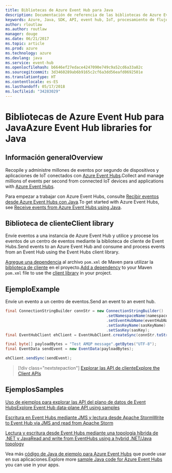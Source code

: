 ```yaml
---
title: Bibliotecas de Azure Event Hub para Java
description: Documentación de referencia de las bibliotecas de Azure Event Hub para Java
keywords: Azure, Java, SDK, API, event hub, IoT, procesamiento de flujo
author: rloutlaw
ms.author: routlaw
manager: douge
ms.date: 06/21/2017
ms.topic: article
ms.prod: azure
ms.technology: azure
ms.devlang: java
ms.service: event-hub
ms.openlocfilehash: b6646ef27edace4247090e749c9a52cd6a33a82c
ms.sourcegitcommit: 3d3460289ab6b9165c2cf6a3dd56eafd0692501e
ms.translationtype: HT
ms.contentlocale: es-ES
ms.lasthandoff: 05/17/2018
ms.locfileid: "34283029"
---
```

# <a name="azure-event-hub-libraries-for-java"></a><span data-ttu-id="a540b-104">Bibliotecas de Azure Event Hub para Java</span><span class="sxs-lookup"><span data-stu-id="a540b-104">Azure Event Hub libraries for Java</span></span>

## <a name="overview"></a><span data-ttu-id="a540b-105">Información general</span><span class="sxs-lookup"><span data-stu-id="a540b-105">Overview</span></span>

<span data-ttu-id="a540b-106">Recopile y administre millones de eventos por segundo de dispositivos y aplicaciones de IoT conectados con [Azure Event Hubs](/azure/event-hubs/event-hubs-what-is-event-hubs).</span><span class="sxs-lookup"><span data-stu-id="a540b-106">Collect and manage millions of events per second from connected IoT devices and applications with [Azure Event Hubs](/azure/event-hubs/event-hubs-what-is-event-hubs).</span></span>

<span data-ttu-id="a540b-107">Para empezar a trabajar con Azure Event Hubs, consulte [Recibir eventos desde Azure Event Hubs con Java](/azure/event-hubs/event-hubs-java-get-started-receive-eph).</span><span class="sxs-lookup"><span data-stu-id="a540b-107">To get started with Azure Event Hubs, see [Receive events from Azure Event Hubs using Java](/azure/event-hubs/event-hubs-java-get-started-receive-eph).</span></span>


## <a name="client-library"></a><span data-ttu-id="a540b-108">Biblioteca de cliente</span><span class="sxs-lookup"><span data-stu-id="a540b-108">Client library</span></span>

<span data-ttu-id="a540b-109">Envíe eventos a una instancia de Azure Event Hub y utilice y procese los eventos de un centro de eventos mediante la biblioteca de cliente de Event Hubs.</span><span class="sxs-lookup"><span data-stu-id="a540b-109">Send events to an Azure Event Hub and consume and process events from an Event Hub using the Event Hubs client library.</span></span>

<span data-ttu-id="a540b-110">[Agregue una dependencia](https://maven.apache.org/guides/getting-started/index.html#How_do_I_use_external_dependencies) al archivo `pom.xml` de Maven para utilizar la [biblioteca de cliente](https://mvnrepository.com/artifact/com.microsoft.azure/azure-eventhubs) en el proyecto.</span><span class="sxs-lookup"><span data-stu-id="a540b-110">[Add a dependency](https://maven.apache.org/guides/getting-started/index.html#How_do_I_use_external_dependencies) to your Maven `pom.xml` file to use the [client library](https://mvnrepository.com/artifact/com.microsoft.azure/azure-eventhubs) in your project.</span></span>
 

## <a name="example"></a><span data-ttu-id="a540b-111">Ejemplo</span><span class="sxs-lookup"><span data-stu-id="a540b-111">Example</span></span>

<span data-ttu-id="a540b-112">Envíe un evento a un centro de eventos.</span><span class="sxs-lookup"><span data-stu-id="a540b-112">Send an event to an event hub.</span></span>

```java
final ConnectionStringBuilder connStr = new ConnectionStringBuilder()
                                            .setNamespaceName(namespaceName)
                                            .setEventHubName(eventHubName)
                                            .setSasKeyName(sasKeyName)
                                            .setSasKey(sasKey);
final EventHubClient ehClient = EventHubClient.createSync(connStr.toString());

final byte[] payloadBytes = "Test AMQP message".getBytes("UTF-8");
final EventData sendEvent = new EventData(payloadBytes);

ehClient.sendSync(sendEvent);
```


> [!div class="nextstepaction"]
> [<span data-ttu-id="a540b-113">Explorar las API de cliente</span><span class="sxs-lookup"><span data-stu-id="a540b-113">Explore the Client APIs</span></span>](/java/api/overview/azure/eventhubs/client)



## <a name="samples"></a><span data-ttu-id="a540b-114">Ejemplos</span><span class="sxs-lookup"><span data-stu-id="a540b-114">Samples</span></span>

<span data-ttu-id="a540b-115">[Uso de ejemplos para explorar las API del plano de datos de Event Hubs][1]</span><span class="sxs-lookup"><span data-stu-id="a540b-115">[Explore Event Hub data-plane API using samples][1]</span></span>

<span data-ttu-id="a540b-116">[Escritura en Event Hubs mediante JMS y lectura desde Apache Storm][2]</span><span class="sxs-lookup"><span data-stu-id="a540b-116">[Write to Event Hub via JMS and read from Apache Storm][2]</span></span>

<span data-ttu-id="a540b-117">[Lectura y escritura desde Event Hubs mediante una topología híbrida de .NET y Java][3]</span><span class="sxs-lookup"><span data-stu-id="a540b-117">[Read and write from EventHubs using a hybrid .NET/Java topology][3]</span></span> 

[1]: https://github.com/Azure/azure-event-hubs/tree/master/samples/Java
[2]: https://github.com/Azure-Samples/event-hubs-java-storm-sender-jms-receiver
[3]: https://github.com/Azure-Samples/hdinsight-dotnet-java-storm-eventhub

<span data-ttu-id="a540b-118">Vea más [código de Java de ejemplo para Azure Event Hubs](https://azure.microsoft.com/resources/samples/?platform=java&term=event) que puede usar en sus aplicaciones.</span><span class="sxs-lookup"><span data-stu-id="a540b-118">Explore more [sample Java code for Azure Event Hubs](https://azure.microsoft.com/resources/samples/?platform=java&term=event) you can use in your apps.</span></span>

